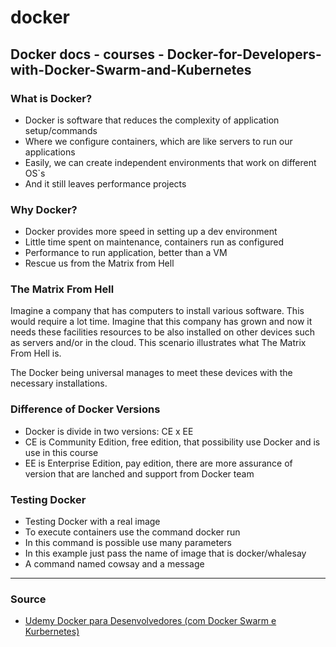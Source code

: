 # docker

## Docker docs - courses - Docker-for-Developers-with-Docker-Swarm-and-Kubernetes

### What is Docker?

<ul>
   <li>Docker is software that reduces the complexity of application setup/commands</li>
    <li>Where we configure containers, which are like servers to run our applications</li>
   <li>Easily, we can create independent environments that work on different OS`s</li>
   <li>And it still leaves performance projects</li>
</ul>

 

### Why Docker?

<ul>
    <li>Docker provides more speed in setting up a dev environment</li>
     <li>Little time spent on maintenance, containers run as configured</li>
    <li>Performance to run application, better than a VM</li>
    <li>Rescue us from the Matrix from Hell</li>
</ul>
   

### The Matrix From Hell

<p>
    Imagine a company that has computers to install various software. This would require a lot
    time. Imagine that this company has grown and now it needs these facilities resources to be also
    installed on other devices such as servers and/or in the cloud. This scenario illustrates what The Matrix From Hell is.
</p>
   
<p>
    The Docker being universal manages to meet these devices with the necessary installations.
</p>
   

   
### Difference of Docker Versions

<ul>
   <li>Docker is divide in two versions: CE x EE</li>
    <li>CE is Community Edition, free edition, that possibility use Docker and is use in this course</li>
   <li>EE is Enterprise Edition, pay edition, there are more assurance of version that are lanched and support from Docker team</li>
</ul>


### Testing Docker

<ul>
    <li>Testing Docker with a real image</li>
    <li>To execute containers use the command docker run</li>
    <li>In this command is possible use many parameters</li>
    <li>In this example just pass the name of image that is docker/whalesay</li>
    <li>A command named cowsay and a message</li>
</ul>




<hr>


### Source

<ul>
  <li>
     <a href="https://ibm-learning.udemy.com/course/docker-para-desenvolvedores-com-docker-swarm-e-kubernetes/learn/lecture/25063634#overview">
     Udemy Docker para Desenvolvedores (com Docker Swarm e Kurbernetes)</a>
  </li>
</ul>
